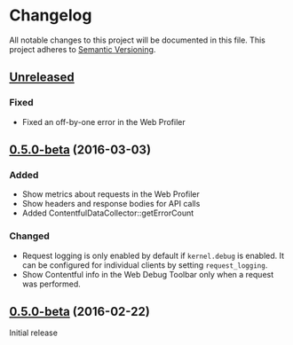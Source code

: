 # Changelog

All notable changes to this project will be documented in this file.
This project adheres to [Semantic Versioning](http://semver.org/).

## [Unreleased](https://github.com/contentful/ContentfulBundle/compare/0.6.0-beta...HEAD)

### Fixed
* Fixed an off-by-one error in the Web Profiler

## [0.5.0-beta](https://github.com/contentful/ContentfulBundle/tree/0.6.0-beta) (2016-03-03)

### Added
* Show metrics about requests in the Web Profiler
* Show headers and response bodies for API calls
* Added ContentfulDataCollector::getErrorCount

### Changed
* Request logging is only enabled by default if `kernel.debug` is enabled. It can be configured for individual clients
by setting `request_logging`.
* Show Contentful info in the Web Debug Toolbar only when a request was performed.

## [0.5.0-beta](https://github.com/contentful/ContentfulBundle/tree/0.5.0-beta) (2016-02-22)

Initial release
